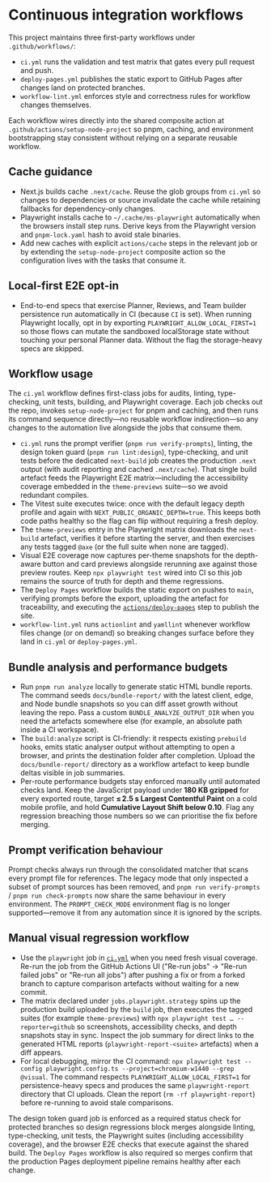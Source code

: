 # Continuous integration workflows

This project maintains three first-party workflows under `.github/workflows/`:

- `ci.yml` runs the validation and test matrix that gates every pull request and push.
- `deploy-pages.yml` publishes the static export to GitHub Pages after changes land on protected branches.
- `workflow-lint.yml` enforces style and correctness rules for workflow changes themselves.

Each workflow wires directly into the shared composite action at `.github/actions/setup-node-project` so pnpm, caching, and environment bootstrapping stay consistent without relying on a separate reusable workflow.

## Cache guidance

- Next.js builds cache `.next/cache`. Reuse the glob groups from `ci.yml` so changes to dependencies or source invalidate the cache while retaining fallbacks for dependency-only changes.
- Playwright installs cache to `~/.cache/ms-playwright` automatically when the browsers install step runs. Derive keys from the Playwright version and `pnpm-lock.yaml` hash to avoid stale binaries.
- Add new caches with explicit `actions/cache` steps in the relevant job or by extending the `setup-node-project` composite action so the configuration lives with the tasks that consume it.

## Local-first E2E opt-in

- End-to-end specs that exercise Planner, Reviews, and Team builder persistence run automatically in CI (because `CI` is set). When running Playwright locally, opt in by exporting `PLAYWRIGHT_ALLOW_LOCAL_FIRST=1` so those flows can mutate the sandboxed localStorage state without touching your personal Planner data. Without the flag the storage-heavy specs are skipped.

## Workflow usage

The `ci.yml` workflow defines first-class jobs for audits, linting, type-checking, unit tests, building, and Playwright coverage. Each job checks out the repo, invokes `setup-node-project` for pnpm and caching, and then runs its command sequence directly—no reusable workflow indirection—so any changes to the automation live alongside the jobs that consume them.

- `ci.yml` runs the prompt verifier (`pnpm run verify-prompts`), linting, the design token guard (`pnpm run lint:design`), type-checking, and unit tests before the dedicated `next-build` job creates the production `.next` output (with audit reporting and cached `.next/cache`). That single build artefact feeds the Playwright E2E matrix—including the accessibility coverage embedded in the `theme-previews` suite—so we avoid redundant compiles.
- The Vitest suite executes twice: once with the default legacy depth profile and again with `NEXT_PUBLIC_ORGANIC_DEPTH=true`. This keeps both code paths healthy so the flag can flip without requiring a fresh deploy.
- The `theme-previews` entry in the Playwright matrix downloads the `next-build` artefact, verifies it before starting the server, and then exercises any tests tagged `@axe` (or the full suite when none are tagged).
- Visual E2E coverage now captures per-theme snapshots for the depth-aware button and card previews alongside rerunning axe against those preview routes. Keep `npx playwright test` wired into CI so this job remains the source of truth for depth and theme regressions.
- The `Deploy Pages` workflow builds the static export on pushes to `main`, verifying prompts before the export, uploading the artefact for traceability, and executing the [`actions/deploy-pages`](https://github.com/actions/deploy-pages) step to publish the site.
- `workflow-lint.yml` runs `actionlint` and `yamllint` whenever workflow files change (or on demand) so breaking changes surface before they land in `ci.yml` or `deploy-pages.yml`.

## Bundle analysis and performance budgets

- Run `pnpm run analyze` locally to generate static HTML bundle reports. The command seeds `docs/bundle-report/` with the latest client, edge, and Node bundle snapshots so you can diff asset growth without leaving the repo. Pass a custom `BUNDLE_ANALYZE_OUTPUT_DIR` when you need the artefacts somewhere else (for example, an absolute path inside a CI workspace).
- The `build:analyze` script is CI-friendly: it respects existing `prebuild` hooks, emits static analyser output without attempting to open a browser, and prints the destination folder after completion. Upload the `docs/bundle-report/` directory as a workflow artefact to keep bundle deltas visible in job summaries.
- Per-route performance budgets stay enforced manually until automated checks land. Keep the JavaScript payload under **180 KB gzipped** for every exported route, target **≤ 2.5 s Largest Contentful Paint** on a cold mobile profile, and hold **Cumulative Layout Shift below 0.10**. Flag any regression breaching those numbers so we can prioritise the fix before merging.

## Prompt verification behaviour

Prompt checks always run through the consolidated matcher that scans every prompt file for references. The legacy mode that only inspected a subset of prompt sources has been removed, and `pnpm run verify-prompts` / `pnpm run check-prompts` now share the same behaviour in every environment. The `PROMPT_CHECK_MODE` environment flag is no longer supported—remove it from any automation since it is ignored by the scripts.

## Manual visual regression workflow

- Use the `playwright` job in [`ci.yml`](../.github/workflows/ci.yml) when you need fresh visual coverage. Re-run the job from the GitHub Actions UI ("Re-run jobs" → "Re-run failed jobs" or "Re-run all jobs") after pushing a fix or from a forked branch to capture comparison artefacts without waiting for a new commit.
- The matrix declared under `jobs.playwright.strategy` spins up the production build uploaded by the `build` job, then executes the tagged suites (for example `theme-previews`) with `npx playwright test … --reporter=github` so screenshots, accessibility checks, and depth snapshots stay in sync. Inspect the job summary for direct links to the generated HTML reports (`playwright-report-<suite>` artefacts) when a diff appears.
- For local debugging, mirror the CI command: `npx playwright test --config playwright.config.ts --project=chromium-w1440 --grep @visual`. The command respects `PLAYWRIGHT_ALLOW_LOCAL_FIRST=1` for persistence-heavy specs and produces the same `playwright-report` directory that CI uploads. Clean the report (`rm -rf playwright-report`) before re-running to avoid stale comparisons.

The design token guard job is enforced as a required status check for protected branches so design regressions block merges alongside linting, type-checking, unit tests, the Playwright suites (including accessibility coverage), and the browser E2E checks that execute against the shared build. The `Deploy Pages` workflow is also required so merges confirm that the production Pages deployment pipeline remains healthy after each change.
